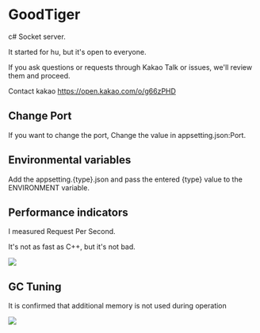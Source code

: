 # GoodTiger

c# Socket server.

It started for hu, but it's open to everyone.

If you ask questions or requests through Kakao Talk or issues, we'll review them and proceed.

Contact kakao https://open.kakao.com/o/g66zPHD

## Change Port

If you want to change the port, Change the value in appsetting.json:Port.

## Environmental variables

Add the appsetting.{type}.json and pass the entered {type} value to the ENVIRONMENT variable.

## Performance indicators

I measured Request Per Second.

It's not as fast as C++, but it's not bad.

![](https://github.com/fatherscott/GoodTiger/blob/main/image/RPS.PNG)

## GC Tuning

It is confirmed that additional memory is not used during operation

![](https://github.com/fatherscott/GoodTiger/blob/main/image/gc_tuning.PNG)
